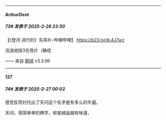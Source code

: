 ﻿
*****

####  ArthurDent  
##### 73#       发表于 2025-2-26 23:50

【《登月·进行时》先导片-哔哩哔哩】 https://b23.tv/dL4J7wz

流浪地球3先导片（确信

—— 来自 [鹅球](https://www.pgyer.com/GcUxKd4w) v3.3.96


*****

####  127  
##### 74#       发表于 2025-2-27 00:02

感觉反而衬托出了天问这个名字是有多么的牛逼。

天问，简简单单的俩字，却是越品越有味道。

